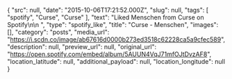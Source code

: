 {
  "src": null,
  "date": "2015-10-06T17:21:52.000Z",
  "slug": null,
  "tags": [
    "spotify",
    "Curse",
    "Curse"
  ],
  "text": "Liked Menschen from Curse on Spotify\n\n ",
  "type": "spotify_like",
  "title": "Curse - Menschen",
  "images": [],
  "category": "posts",
  "media_url": "https://i.scdn.co/image/ab67616d0000b273ed3518c62228ca5a9cfec589",
  "description": null,
  "preview_url": null,
  "original_url": "https://open.spotify.com/embed/album/5AUUN4VqJ71mfOJtDvzAF8",
  "location_latitude": null,
  "additional_payload": null,
  "location_longitude": null
}